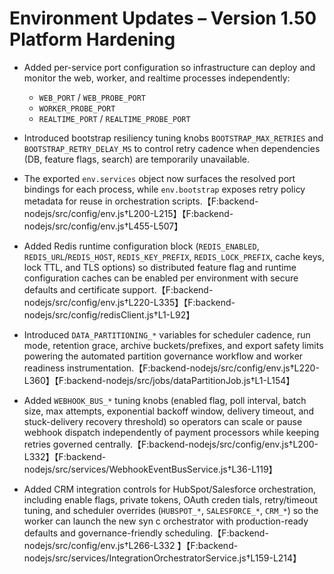 # Environment Updates – Version 1.50 Platform Hardening

- Added per-service port configuration so infrastructure can deploy and monitor the web, worker, and realtime processes independently:
  - `WEB_PORT` / `WEB_PROBE_PORT`
  - `WORKER_PROBE_PORT`
  - `REALTIME_PORT` / `REALTIME_PROBE_PORT`
- Introduced bootstrap resiliency tuning knobs `BOOTSTRAP_MAX_RETRIES` and `BOOTSTRAP_RETRY_DELAY_MS` to control retry cadence when dependencies (DB, feature flags, search) are temporarily unavailable.
- The exported `env.services` object now surfaces the resolved port bindings for each process, while `env.bootstrap` exposes retry policy metadata for reuse in orchestration scripts.【F:backend-nodejs/src/config/env.js†L200-L215】【F:backend-nodejs/src/config/env.js†L455-L507】
- Added Redis runtime configuration block (`REDIS_ENABLED`, `REDIS_URL`/`REDIS_HOST`, `REDIS_KEY_PREFIX`, `REDIS_LOCK_PREFIX`, cache keys, lock TTL, and TLS options) so distributed feature flag and runtime configuration caches can be enabled per environment with secure defaults and certificate support.【F:backend-nodejs/src/config/env.js†L220-L335】【F:backend-nodejs/src/config/redisClient.js†L1-L92】
- Introduced `DATA_PARTITIONING_*` variables for scheduler cadence, run mode, retention grace, archive buckets/prefixes, and export safety limits powering the automated partition governance workflow and worker readiness instrumentation.【F:backend-nodejs/src/config/env.js†L220-L360】【F:backend-nodejs/src/jobs/dataPartitionJob.js†L1-L154】
- Added `WEBHOOK_BUS_*` tuning knobs (enabled flag, poll interval, batch size, max attempts, exponential backoff window, delivery timeout, and stuck-delivery recovery threshold) so operators can scale or pause webhook dispatch independently of payment processors while keeping retries governed centrally.【F:backend-nodejs/src/config/env.js†L200-L332】【F:backend-nodejs/src/services/WebhookEventBusService.js†L36-L119】

- Added CRM integration controls for HubSpot/Salesforce orchestration, including enable flags, private tokens, OAuth creden
  tials, retry/timeout tuning, and scheduler overrides (`HUBSPOT_*`, `SALESFORCE_*`, `CRM_*`) so the worker can launch the new syn
  c orchestrator with production-ready defaults and governance-friendly scheduling.【F:backend-nodejs/src/config/env.js†L266-L332
】【F:backend-nodejs/src/services/IntegrationOrchestratorService.js†L159-L214】
